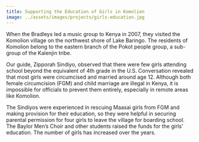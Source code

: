 ```yaml
---
title: Supporting the Education of Girls in Komolion
image: ../assets/images/projects/girls-education.jpg
---
```

When the Bradleys led a music group to Kenya in 2007, they visited the Komolion
village on the northwest shore of Lake Baringo. The residents of Komolion
belong to the eastern branch of the Pokot people group, a sub-group of the
Kalenjin tribe.

Our guide, Zipporah Sindiyo, observed that there were few girls attending
school beyond the equivalent of 4th grade in the U.S. Conversation revealed
that most girls were circumcised and married around age 12. Although both
female circumcision (FGM) and child marriage are illegal in Kenya, it is
impossible for officials to prevent them entirely, especially in remote areas
like Komolion.

The Sindiyos were experienced in rescuing Maasai girls from FGM and making
provision for their education, so they were helpful in securing parental
permission for four girls to leave the village for boarding school. The Baylor
Men’s Choir and other students raised the funds for the girls’ education. The
number of girls has increased over the years.
